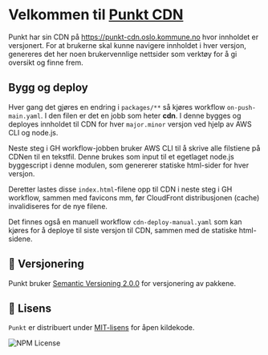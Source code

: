 # Velkommen til [Punkt CDN](https://punkt-cdn.oslo.kommune.no)

Punkt har sin CDN på https://punkt-cdn.oslo.kommune.no hvor innholdet er versjonert. For at brukerne
skal kunne navigere innholdet i hver versjon, genereres det her noen brukervennlige nettsider som 
verktøy for å gi oversikt og finne frem.

## Bygg og deploy

Hver gang det gjøres en endring i `packages/**` så kjøres workflow `on-push-main.yaml`. I den filen
er det en jobb som heter **cdn**. I denne bygges og deployes innholdet til CDN for hver `major.minor`
versjon ved hjelp av AWS CLI og node.js.

Neste steg i GH workflow-jobben bruker AWS CLI til å skrive alle filstiene på CDNen til en tekstfil. Denne
brukes som input til et egetlaget node.js byggescript i denne modulen, som genererer statiske html-sider
for hver versjon. 

Deretter lastes disse `index.html`-filene opp til CDN i neste steg i GH workflow, sammen med favicons mm,
før CloudFront distribusjonen (cache) invalidiseres for de nye filene.

Det finnes også en manuell workflow `cdn-deploy-manual.yaml` som kan kjøres for å deploye til siste 
versjon til CDN, sammen med de statiske html-sidene.

## 🔢 Versjonering
Punkt bruker [Semantic Versioning 2.0.0](https://semver.org/spec/v2.0.0.html) for versjonering av pakkene.

## 👮 Lisens
`Punkt` er distribuert under [MIT-lisens](https://github.com/oslokommune/punkt/blob/main/packages/cli/LICENSE) for åpen kildekode.

![NPM License](https://img.shields.io/npm/l/@oslokommune/punkt-cli?style=for-the-badge)

